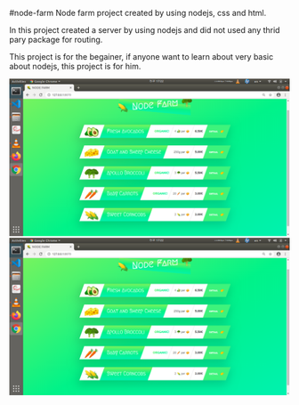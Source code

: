 #node-farm
Node farm project created by using nodejs, css and html.

In this project created a server by using nodejs and did not used any thrid pary package for routing.

This project is for the begainer, if anyone want to learn about very basic about nodejs, this project is for him.

![](s1.png)
![](s1.png)
